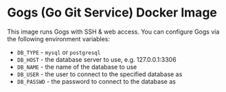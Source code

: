 # Gogs (Go Git Service) Docker Image

This image runs Gogs with SSH & web access. You can configure Gogs via the following
environment variables:

* `DB_TYPE` - `mysql` or `postgresql`
* `DB_HOST` - the database server to use, e.g. 127.0.0.1:3306
* `DB_NAME` - the name of the database to use
* `DB_USER` - the user to connect to the specified database as
* `DB_PASSWD` - the password to connect to the database as
